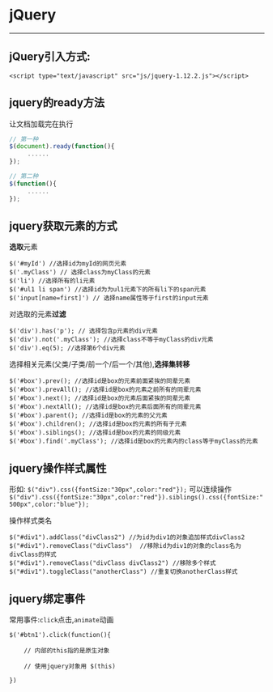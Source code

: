 # jQuery #

----------

## jQuery引入方式: ##

`<script type="text/javascript" src="js/jquery-1.12.2.js"></script>`

## jquery的ready方法 ##
让文档加载完在执行
```JavaScript
// 第一种
$(document).ready(function(){
     ......
});

// 第二种
$(function(){
     ......
});

```

## jquery获取元素的方式 ##

**选取**元素

```
$('#myId') //选择id为myId的网页元素
$('.myClass') // 选择class为myClass的元素
$('li') //选择所有的li元素
$('#ul1 li span') //选择id为为ul1元素下的所有li下的span元素
$('input[name=first]') // 选择name属性等于first的input元素
```

对选取的元素**过滤**
```
$('div').has('p'); // 选择包含p元素的div元素
$('div').not('.myClass'); //选择class不等于myClass的div元素
$('div').eq(5); //选择第6个div元素
```

选择相关元素(父类/子类/前一个/后一个/其他),**选择集转移**
```
$('#box').prev(); //选择id是box的元素前面紧挨的同辈元素
$('#box').prevAll(); //选择id是box的元素之前所有的同辈元素
$('#box').next(); //选择id是box的元素后面紧挨的同辈元素
$('#box').nextAll(); //选择id是box的元素后面所有的同辈元素
$('#box').parent(); //选择id是box的元素的父元素
$('#box').children(); //选择id是box的元素的所有子元素
$('#box').siblings(); //选择id是box的元素的同级元素
$('#box').find('.myClass'); //选择id是box的元素内的class等于myClass的元素
```

## jquery操作样式属性 ##

形如:
`$("div").css({fontSize:"30px",color:"red"});`
可以连续操作
`$("div").css({fontSize:"30px",color:"red"}).siblings().css({fontSize:"500px",color:"blue"});`

操作样式类名
```
$("#div1").addClass("divClass2") //为id为div1的对象追加样式divClass2
$("#div1").removeClass("divClass")  //移除id为div1的对象的class名为divClass的样式
$("#div1").removeClass("divClass divClass2") //移除多个样式
$("#div1").toggleClass("anotherClass") //重复切换anotherClass样式
```

## jquery绑定事件 ##
常用事件:`click`点击,`animate`动画

```
$('#btn1').click(function(){

    // 内部的this指的是原生对象

    // 使用jquery对象用 $(this)

})
```
